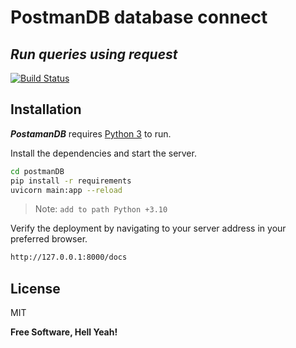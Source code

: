 # PostmanDB database connect #
## _Run queries using request_ ##

[//]: #[![N|Solid](https://assets.getpostman.com/common-share/postman-api-platform-social-preview-2.jpg)](https://www.postman.com)

[![Build Status](https://travis-ci.org/joemccann/dillinger.svg?branch=master)](https://travis-ci.org/joemccann/dillinger)

## Installation

**_PostamanDB_** requires [Python 3](https://www.python.org/downloads/)  to run.

Install the dependencies and start the server.

```sh
cd postmanDB
pip install -r requirements
uvicorn main:app --reload
```
> Note: `add to path Python +3.10`

Verify the deployment by navigating to your server address in
your preferred browser.

```sh
http://127.0.0.1:8000/docs
```

## License

MIT

**Free Software, Hell Yeah!**
